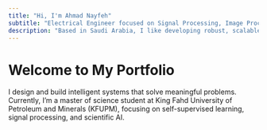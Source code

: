 ```yaml
---
title: "Hi, I'm Ahmad Nayfeh"
subtitle: "Electrical Engineer focused on Signal Processing, Image Processing, AI, and computer vision."
description: "Based in Saudi Arabia, I like developing robust, scalable AI systems that bridge academic research with real-world impact."
---
```


# Welcome to My Portfolio

I design and build intelligent systems that solve meaningful problems. Currently, I’m a master of science student at King Fahd University of Petroleum and Minerals (KFUPM), focusing on self-supervised learning, signal processing, and scientific AI.
